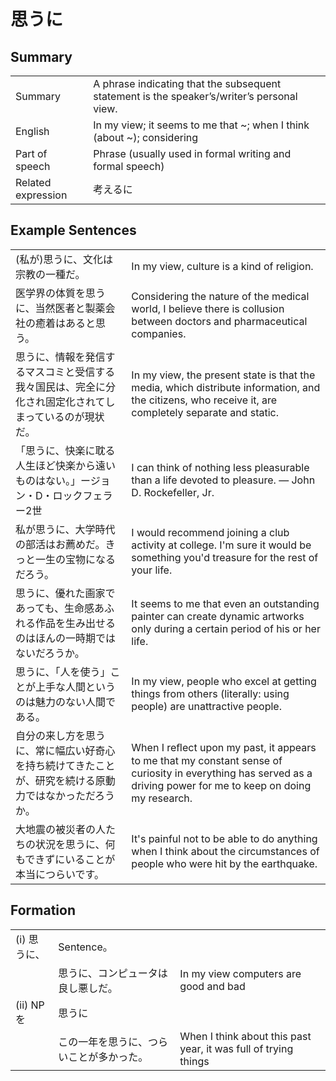# 思うに

## Summary

<table><tr>   <td>Summary</td>   <td>A phrase indicating that the subsequent statement is the speaker’s/writer’s personal view.</td></tr><tr>   <td>English</td>   <td>In my view; it seems to me that ~; when I think (about ~); considering</td></tr><tr>   <td>Part of speech</td>   <td>Phrase (usually used in formal writing and formal speech)</td></tr><tr>   <td>Related expression</td>   <td>考えるに</td></tr></table>

## Example Sentences

<table><tr>   <td>(私が)思うに、文化は宗教の一種だ。</td>   <td>In my view, culture is a kind of religion.</td></tr><tr>   <td>医学界の体質を思うに、当然医者と製薬会社の癒着はあると思う。</td>   <td>Considering the nature of the medical world, I believe there is collusion between doctors and pharmaceutical companies.</td></tr><tr>   <td>思うに、情報を発信するマスコミと受信する我々国民は、完全に分化され固定化されてしまっているのが現状だ。</td>   <td>In my view, the present state is that the media, which distribute information, and the citizens, who receive it, are completely separate and static.</td></tr><tr>   <td>「思うに、快楽に耽る人生ほど快楽から遠いものはない。」ージョン・D・ロックフェラー2世</td>   <td>I can think of nothing less pleasurable than a life devoted to pleasure. ― John D. Rockefeller, Jr.</td></tr><tr>   <td>私が思うに、大学時代の部活はお薦めだ。きっと一生の宝物になるだろう。</td>   <td>I would recommend joining a club activity at college. I'm sure it would be something you'd treasure for the rest of your life.</td></tr><tr>   <td>思うに、優れた画家であっても、生命感あふれる作品を生み出せるのはほんの一時期ではないだろうか。</td>   <td>It seems to me that even an outstanding painter can create dynamic artworks only during a certain period of his or her life.</td></tr><tr>   <td>思うに、「人を使う」ことが上手な人間というのは魅力のない人間である。</td>   <td>In my view, people who excel at getting things from others (literally: using people) are unattractive people.</td></tr><tr>   <td>自分の来し方を思うに、常に幅広い好奇心を持ち続けてきたことが、研究を続ける原動力ではなかっただろうか。</td>   <td>When I reﬂect upon my past, it appears to me that my constant sense of curiosity in everything has served as a driving power for me to keep on doing my research.</td></tr><tr>   <td>大地震の被災者の人たちの状況を思うに、何もできずにいることが本当につらいです。</td>   <td>It's painful not to be able to do anything when I think about the circumstances of people who were hit by the earthquake.</td></tr></table>

## Formation

<table class="table"><tbody><tr class="tr head"><td class="td"><span class="numbers">(i)</span> <span class="concept">思うに</span><span class="bold">、</span></td><td class="td"><span class="concept"></span><span>Sentence。</span></td><td class="td"></td></tr><tr class="tr"><td class="td"></td><td class="td"><span class="concept">思うに</span><span>、コンピュータは良し悪しだ。</span></td><td class="td"><span>In my view computers are good and bad</span></td></tr><tr class="tr head"><td class="td"><span class="numbers">(ii)</span> <span class="bold">NPを</span></td><td class="td"><span class="concept">思うに</span></td><td class="td"></td></tr><tr class="tr"><td class="td"></td><td class="td"><span>この一年を</span><span class="concept">思うに</span><span>、つらいことが多かった。</span></td><td class="td"><span>When I think about this past year, it was full of trying things</span></td></tr></tbody></table>

